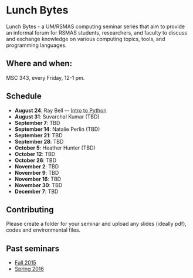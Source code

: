 # Lunch Bytes

Lunch Bytes - a UM/RSMAS computing seminar series 
that aim to provide an informal forum for RSMAS students, 
researchers, and faculty to discuss and exchange knowledge
on various computing topics, tools, and programming languages.

## Where and when:

MSC 343, every Friday, 12-1 pm.

## Schedule

* **August 24**: Ray Bell -- [Intro to Python](https://github.com/milancurcic/lunch-bytes/tree/master/py_intro)
* **August 31**: Suvarchal Kumar (TBD)
* **September 7**: TBD
* **September 14**: Natalie Perlin (TBD)
* **September 21**: TBD
* **September 28**: TBD
* **October 5**: Heather Hunter (TBD)
* **October 12**: TBD
* **October 26**: TBD
* **November 2**: TBD
* **November 9**: TBD
* **November 16**: TBD
* **November 30**: TBD
* **December 7**: TBD

## Contributing

Please create a folder for your seminar and upload any slides (ideally pdf), codes and environmental files.

## Past seminars

* [Fall 2015](https://github.com/milancurcic/lunch-bytes/tree/master/Fall_2015)
* [Spring 2016](https://github.com/milancurcic/lunch-bytes/tree/master/Spring_2016)
